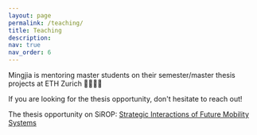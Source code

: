 ```yaml
---
layout: page
permalink: /teaching/
title: Teaching
description: 
nav: true
nav_order: 6
---
```


Mingjia is mentoring master students on their semester/master thesis projects at ETH Zurich :woman_student::man_student:

If you are looking for the thesis opportunity, don't hesitate to reach out!

The thesis opportunity on SiROP: [Strategic Interactions of Future Mobility Systems](https://sirop.org/app/c62b4682-d2f1-460b-969c-6b739c36e6ea?_s=TwYdU2RY4vlQor-1&_k=TWKCQtaf6fBs5Xu6&4)